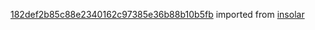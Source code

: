 [182def2b85c88e2340162c97385e36b88b10b5fb](https://github.com/insolar/insolar/commit/182def2b85c88e2340162c97385e36b88b10b5fb) imported from [insolar](https://github.com/insolar/insolar)
